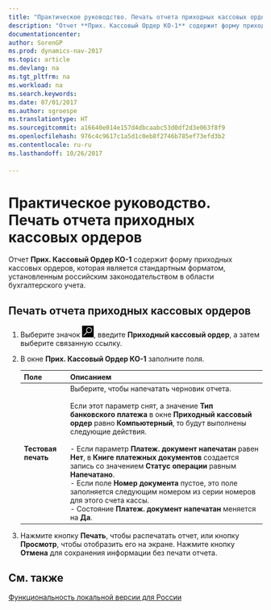 ```yaml
---
title: "Практическое руководство. Печать отчета приходных кассовых ордеров"
description: "Отчет **Прих. Кассовый Ордер КО-1** содержит форму приходных кассовых ордеров, которая является стандартным форматом, установленным российским законодательством в области бухгалтерского учета."
documentationcenter: 
author: SorenGP
ms.prod: dynamics-nav-2017
ms.topic: article
ms.devlang: na
ms.tgt_pltfrm: na
ms.workload: na
ms.search.keywords: 
ms.date: 07/01/2017
ms.author: sgroespe
ms.translationtype: HT
ms.sourcegitcommit: a16640e014e157d4dbcaabc53d0df2d3e063f8f9
ms.openlocfilehash: 976c4c9617c1a5d1c0eb8f2746b785ef73efd3b2
ms.contentlocale: ru-ru
ms.lasthandoff: 10/26/2017

---
```

# <a name="how-to-print-the-ingoing-cash-order-report"></a>Практическое руководство. Печать отчета приходных кассовых ордеров
Отчет **Прих. Кассовый Ордер КО-1** содержит форму приходных кассовых ордеров, которая является стандартным форматом, установленным российским законодательством в области бухгалтерского учета.  

## <a name="to-print-the-ingoing-cash-order-report"></a>Печать отчета приходных кассовых ордеров  

1.  Выберите значок ![Поиск страницы или отчета](../../media/ui-search/search_small.png "Значок поиска страницы или отчета"), введите **Приходный кассовый ордер**, а затем выберите связанную ссылку.  
2.  В окне **Прих. Кассовый Ордер КО-1** заполните поля.  

    |Поле|Описанием|  
    |---------------------------------|---------------------------------------|  
    |**Тестовая печать**|Выберите, чтобы напечатать черновик отчета.<br /><br /> Если этот параметр снят, а значение **Тип банковского платежа** в окне **Приходный кассовый ордер** равно **Компьютерный**, то будут выполнены следующие действия.<br /><br /> -   Если параметр **Платеж. документ напечатан** равен **Нет**, в **Книге платежных документов** создается запись со значением **Статус операции** равным **Напечатано**.<br />-   Если поле **Номер документа** пустое, это поле заполняется следующим номером из серии номеров для этого счета кассы.<br />-   Состояние **Платеж. документ напечатан** меняется на **Да**.|  

3.  Нажмите кнопку **Печать**, чтобы распечатать отчет, или кнопку **Просмотр**, чтобы отобразить его на экране. Нажмите кнопку **Отмена** для сохранения информации без печати отчета.  

## <a name="see-also"></a>См. также
[Функциональность локальной версии для России](russia-local-functionality.md)

